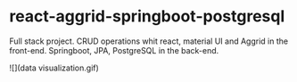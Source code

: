 # react-aggrid-springboot-postgresql
Full stack project. CRUD operations whit react, material UI and Aggrid in the front-end. Springboot, JPA, PostgreSQL in the back-end.

![](data visualization.gif)
